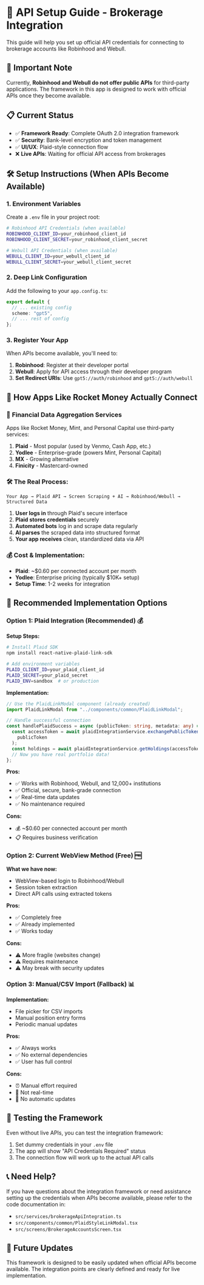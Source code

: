 # 🔐 API Setup Guide - Brokerage Integration

This guide will help you set up official API credentials for connecting to brokerage accounts like Robinhood and Webull.

## 🚨 Important Note

Currently, **Robinhood and Webull do not offer public APIs** for third-party applications. The framework in this app is designed to work with official APIs once they become available.

## 📋 Current Status

- ✅ **Framework Ready**: Complete OAuth 2.0 integration framework
- ✅ **Security**: Bank-level encryption and token management
- ✅ **UI/UX**: Plaid-style connection flow
- ❌ **Live APIs**: Waiting for official API access from brokerages

## 🛠️ Setup Instructions (When APIs Become Available)

### 1. Environment Variables

Create a `.env` file in your project root:

```bash
# Robinhood API Credentials (when available)
ROBINHOOD_CLIENT_ID=your_robinhood_client_id
ROBINHOOD_CLIENT_SECRET=your_robinhood_client_secret

# Webull API Credentials (when available)
WEBULL_CLIENT_ID=your_webull_client_id
WEBULL_CLIENT_SECRET=your_webull_client_secret
```

### 2. Deep Link Configuration

Add the following to your `app.config.ts`:

```typescript
export default {
  // ... existing config
  scheme: "gpt5",
  // ... rest of config
};
```

### 3. Register Your App

When APIs become available, you'll need to:

1. **Robinhood**: Register at their developer portal
2. **Webull**: Apply for API access through their developer program
3. **Set Redirect URIs**: Use `gpt5://auth/robinhood` and `gpt5://auth/webull`

## 🔄 How Apps Like Rocket Money Actually Connect

### 🏦 **Financial Data Aggregation Services**

Apps like Rocket Money, Mint, and Personal Capital use third-party services:

1. **Plaid** - Most popular (used by Venmo, Cash App, etc.)
2. **Yodlee** - Enterprise-grade (powers Mint, Personal Capital)
3. **MX** - Growing alternative
4. **Finicity** - Mastercard-owned

### 🛠️ **The Real Process:**

```
Your App → Plaid API → Screen Scraping + AI → Robinhood/Webull → Structured Data
```

1. **User logs in** through Plaid's secure interface
2. **Plaid stores credentials** securely
3. **Automated bots** log in and scrape data regularly
4. **AI parses** the scraped data into structured format
5. **Your app receives** clean, standardized data via API

### 💰 **Cost & Implementation:**

- **Plaid**: ~$0.60 per connected account per month
- **Yodlee**: Enterprise pricing (typically $10K+ setup)
- **Setup Time**: 1-2 weeks for integration

## 🚀 **Recommended Implementation Options**

### Option 1: **Plaid Integration** (Recommended) 💰

**Setup Steps:**

```bash
# Install Plaid SDK
npm install react-native-plaid-link-sdk

# Add environment variables
PLAID_CLIENT_ID=your_plaid_client_id
PLAID_SECRET=your_plaid_secret
PLAID_ENV=sandbox  # or production
```

**Implementation:**

```typescript
// Use the PlaidLinkModal component (already created)
import PlaidLinkModal from "../components/common/PlaidLinkModal";

// Handle successful connection
const handlePlaidSuccess = async (publicToken: string, metadata: any) => {
  const accessToken = await plaidIntegrationService.exchangePublicToken(
    publicToken
  );
  const holdings = await plaidIntegrationService.getHoldings(accessToken);
  // Now you have real portfolio data!
};
```

**Pros:**

- ✅ Works with Robinhood, Webull, and 12,000+ institutions
- ✅ Official, secure, bank-grade connection
- ✅ Real-time data updates
- ✅ No maintenance required

**Cons:**

- 💰 ~$0.60 per connected account per month
- 📋 Requires business verification

### Option 2: **Current WebView Method** (Free) 🆓

**What we have now:**

- WebView-based login to Robinhood/Webull
- Session token extraction
- Direct API calls using extracted tokens

**Pros:**

- ✅ Completely free
- ✅ Already implemented
- ✅ Works today

**Cons:**

- ⚠️ More fragile (websites change)
- ⚠️ Requires maintenance
- ⚠️ May break with security updates

### Option 3: **Manual/CSV Import** (Fallback) 📊

**Implementation:**

- File picker for CSV imports
- Manual position entry forms
- Periodic manual updates

**Pros:**

- ✅ Always works
- ✅ No external dependencies
- ✅ User has full control

**Cons:**

- ⏰ Manual effort required
- 📅 Not real-time
- 🔄 No automatic updates

## 🧪 Testing the Framework

Even without live APIs, you can test the integration framework:

1. Set dummy credentials in your `.env` file
2. The app will show "API Credentials Required" status
3. The connection flow will work up to the actual API calls

## 📞 Need Help?

If you have questions about the integration framework or need assistance setting up the credentials when APIs become available, please refer to the code documentation in:

- `src/services/brokerageApiIntegration.ts`
- `src/components/common/PlaidStyleLinkModal.tsx`
- `src/screens/BrokerageAccountsScreen.tsx`

## 🔮 Future Updates

This framework is designed to be easily updated when official APIs become available. The integration points are clearly defined and ready for live implementation.
